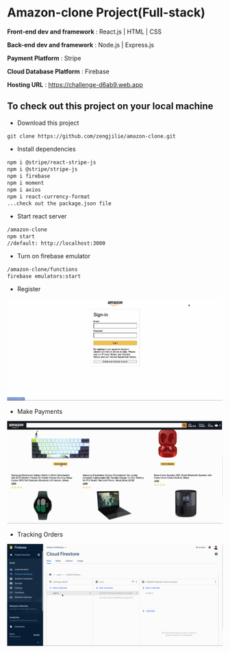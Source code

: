 # Amazon-clone Project(Full-stack)
**Front-end dev and framework** : React.js | HTML | CSS

**Back-end dev and framework** : Node.js | Express.js

**Payment Platform** : Stripe

**Cloud Database Platform** : Firebase

**Hosting URL** : https://challenge-d6ab9.web.app

## To check out this project on your local machine

* Download this project
```
git clone https://github.com/zengjilie/amazon-clone.git
```
* Install dependencies
```
npm i @stripe/react-stripe-js
npm i @stripe/stripe-js
npm i firebase
npm i moment
npm i axios
npm i react-currency-format
...check out the package.json file
```
* Start react server

```
/amazon-clone
npm start 
//default: http://localhost:3000
```

* Turn on firebase emulator

```
/amazon-clone/functions
firebase emulators:start
```
* Register

<img src ="./amazon_shot_1.gif">


* Make Payments

<img src ="./amazon_shot_2.gif">



* Tracking Orders

<img src ="./amazon_shot_3.gif">

